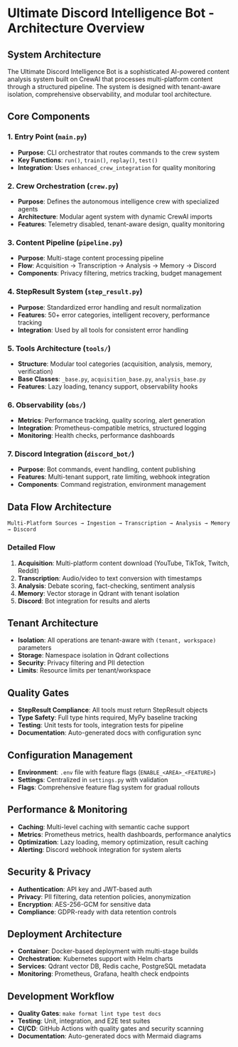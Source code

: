 # Ultimate Discord Intelligence Bot - Architecture Overview

## System Architecture

The Ultimate Discord Intelligence Bot is a sophisticated AI-powered content analysis system built on CrewAI that processes multi-platform content through a structured pipeline. The system is designed with tenant-aware isolation, comprehensive observability, and modular tool architecture.

## Core Components

### 1. Entry Point (`main.py`)

- **Purpose**: CLI orchestrator that routes commands to the crew system
- **Key Functions**: `run()`, `train()`, `replay()`, `test()`
- **Integration**: Uses `enhanced_crew_integration` for quality monitoring

### 2. Crew Orchestration (`crew.py`)

- **Purpose**: Defines the autonomous intelligence crew with specialized agents
- **Architecture**: Modular agent system with dynamic CrewAI imports
- **Features**: Telemetry disabled, tenant-aware design, quality monitoring

### 3. Content Pipeline (`pipeline.py`)

- **Purpose**: Multi-stage content processing pipeline
- **Flow**: Acquisition → Transcription → Analysis → Memory → Discord
- **Components**: Privacy filtering, metrics tracking, budget management

### 4. StepResult System (`step_result.py`)

- **Purpose**: Standardized error handling and result normalization
- **Features**: 50+ error categories, intelligent recovery, performance tracking
- **Integration**: Used by all tools for consistent error handling

### 5. Tools Architecture (`tools/`)

- **Structure**: Modular tool categories (acquisition, analysis, memory, verification)
- **Base Classes**: `_base.py`, `acquisition_base.py`, `analysis_base.py`
- **Features**: Lazy loading, tenancy support, observability hooks

### 6. Observability (`obs/`)

- **Metrics**: Performance tracking, quality scoring, alert generation
- **Integration**: Prometheus-compatible metrics, structured logging
- **Monitoring**: Health checks, performance dashboards

### 7. Discord Integration (`discord_bot/`)

- **Purpose**: Bot commands, event handling, content publishing
- **Features**: Multi-tenant support, rate limiting, webhook integration
- **Components**: Command registration, environment management

## Data Flow Architecture

```
Multi-Platform Sources → Ingestion → Transcription → Analysis → Memory → Discord
```

### Detailed Flow

1. **Acquisition**: Multi-platform content download (YouTube, TikTok, Twitch, Reddit)
2. **Transcription**: Audio/video to text conversion with timestamps
3. **Analysis**: Debate scoring, fact-checking, sentiment analysis
4. **Memory**: Vector storage in Qdrant with tenant isolation
5. **Discord**: Bot integration for results and alerts

## Tenant Architecture

- **Isolation**: All operations are tenant-aware with `(tenant, workspace)` parameters
- **Storage**: Namespace isolation in Qdrant collections
- **Security**: Privacy filtering and PII detection
- **Limits**: Resource limits per tenant/workspace

## Quality Gates

- **StepResult Compliance**: All tools must return StepResult objects
- **Type Safety**: Full type hints required, MyPy baseline tracking
- **Testing**: Unit tests for tools, integration tests for pipeline
- **Documentation**: Auto-generated docs with configuration sync

## Configuration Management

- **Environment**: `.env` file with feature flags (`ENABLE_<AREA>_<FEATURE>`)
- **Settings**: Centralized in `settings.py` with validation
- **Flags**: Comprehensive feature flag system for gradual rollouts

## Performance & Monitoring

- **Caching**: Multi-level caching with semantic cache support
- **Metrics**: Prometheus metrics, health dashboards, performance analytics
- **Optimization**: Lazy loading, memory optimization, result caching
- **Alerting**: Discord webhook integration for system alerts

## Security & Privacy

- **Authentication**: API key and JWT-based auth
- **Privacy**: PII filtering, data retention policies, anonymization
- **Encryption**: AES-256-GCM for sensitive data
- **Compliance**: GDPR-ready with data retention controls

## Deployment Architecture

- **Container**: Docker-based deployment with multi-stage builds
- **Orchestration**: Kubernetes support with Helm charts
- **Services**: Qdrant vector DB, Redis cache, PostgreSQL metadata
- **Monitoring**: Prometheus, Grafana, health check endpoints

## Development Workflow

- **Quality Gates**: `make format lint type test docs`
- **Testing**: Unit, integration, and E2E test suites
- **CI/CD**: GitHub Actions with quality gates and security scanning
- **Documentation**: Auto-generated docs with Mermaid diagrams
